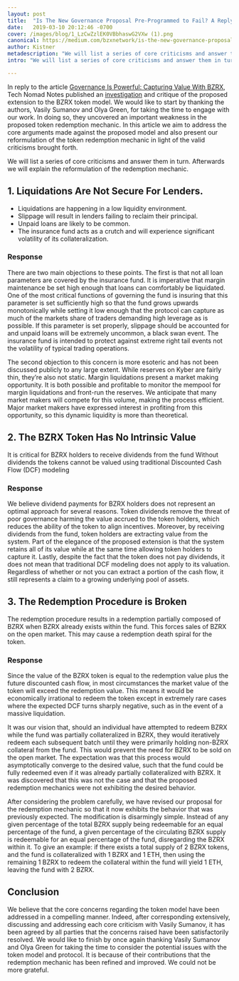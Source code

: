 ```yaml
---
layout: post
title:  "Is The New Governance Proposal Pre-Programmed to Fail? A Reply to Tech Nomad Notes"
date:   2019-03-10 20:12:46 -0700
cover: /images/blog/1_LzCwZzlEK0VBbhaswG2VXw (1).png
canonical: https://medium.com/bzxnetwork/is-the-new-governance-proposal-pre-programmed-to-fail-a-reply-to-tech-nomad-notes-48608cbfc734
author: Kistner
metadescription: "We will list a series of core criticisms and answer them in turn. Afterwards we will explain the reformulation of the redemption mechanic."
intro: "We will list a series of core criticisms and answer them in turn. Afterwards we will explain the reformulation of the redemption mechanic."

---
```

In reply to the article [Governance Is Powerful: Capturing Value With BZRX](https://medium.com/bzxnetwork/governance-is-powerful-capturing-value-with-bzrx-adb35341975c), Tech Nomad Notes published an [investigation](https://www.technomads.wtf/blog/token-underground-0x1-the-bzrx-token-model-a-smart-move-or-a-pre-programmed-fail) and critique of the proposed extension to the BZRX token model. We would like to start by thanking the authors, Vasily Sumanov and Olya Green, for taking the time to engage with our work. In doing so, they uncovered an important weakness in the proposed token redemption mechanic. In this article we aim to address the core arguments made against the proposed model and also present our reformulation of the token redemption mechanic in light of the valid criticisms brought forth.

We will list a series of core criticisms and answer them in turn. Afterwards we will explain the reformulation of the redemption mechanic.

## 1. Liquidations Are Not Secure For Lenders.
- Liquidations are happening in a low liquidity environment.
- Slippage will result in lenders failing to reclaim their principal.
- Unpaid loans are likely to be common.
- The insurance fund acts as a crutch and will experience significant volatility of its collateralization.

### Response

There are two main objections to these points.
The first is that not all loan parameters are covered by the insurance fund. It is imperative that margin maintenance be set high enough that loans can comfortably be liquidated. One of the most critical functions of governing the fund is insuring that this parameter is set sufficiently high so that the fund grows upwards monotonically while setting it low enough that the protocol can capture as much of the markets share of traders demanding high leverage as is possible. If this parameter is set properly, slippage should be accounted for and unpaid loans will be extremely uncommon, a black swan event. The insurance fund is intended to protect against extreme right tail events not the volatility of typical trading operations.

The second objection to this concern is more esoteric and has not been discussed publicly to any large extent. While reserves on Kyber are fairly thin, they’re also not static. Margin liquidations present a market making opportunity. It is both possible and profitable to monitor the mempool for margin liquidations and front-run the reserves. We anticipate that many market makers will compete for this volume, making the process efficient. Major market makers have expressed interest in profiting from this opportunity, so this dynamic liquidity is more than theoretical.

## 2. The BZRX Token Has No Intrinsic Value

It is critical for BZRX holders to receive dividends from the fund
Without dividends the tokens cannot be valued using traditional Discounted Cash Flow (DCF) modeling

### Response

We believe dividend payments for BZRX holders does not represent an optimal approach for several reasons. Token dividends remove the threat of poor governance harming the value accrued to the token holders, which reduces the ability of the token to align incentives. Moreover, by receiving dividends from the fund, token holders are extracting value from the system. Part of the elegance of the proposed extension is that the system retains all of its value while at the same time allowing token holders to capture it. Lastly, despite the fact that the token does not pay dividends, it does not mean that traditional DCF modeling does not apply to its valuation. Regardless of whether or not you can extract a portion of the cash flow, it still represents a claim to a growing underlying pool of assets.

## 3. The Redemption Procedure is Broken

The redemption procedure results in a redemption partially composed of BZRX when BZRX already exists within the fund.
This forces sales of BZRX on the open market.
This may cause a redemption death spiral for the token.

### Response

Since the value of the BZRX token is equal to the redemption value plus the future discounted cash flow, in most circumstances the market value of the token will exceed the redemption value. This means it would be economically irrational to redeem the token except in extremely rare cases where the expected DCF turns sharply negative, such as in the event of a massive liquidation.

It was our vision that, should an individual have attempted to redeem BZRX while the fund was partially collateralized in BZRX, they would iteratively redeem each subsequent batch until they were primarily holding non-BZRX collateral from the fund. This would prevent the need for BZRX to be sold on the open market. The expectation was that this process would asymptotically converge to the desired value, such that the fund could be fully redeemed even if it was already partially collateralized with BZRX. It was discovered that this was not the case and that the proposed redemption mechanics were not exhibiting the desired behavior.

After considering the problem carefully, we have revised our proposal for the redemption mechanic so that it now exhibits the behavior that was previously expected. The modification is disarmingly simple. Instead of any given percentage of the total BZRX supply being redeemable for an equal percentage of the fund, a given percentage of the circulating BZRX supply is redeemable for an equal percentage of the fund, disregarding the BZRX within it. To give an example: if there exists a total supply of 2 BZRX tokens, and the fund is collateralized with 1 BZRX and 1 ETH, then using the remaining 1 BZRX to redeem the collateral within the fund will yield 1 ETH, leaving the fund with 2 BZRX.

## Conclusion

We believe that the core concerns regarding the token model have been addressed in a compelling manner. Indeed, after corresponding extensively, discussing and addressing each core criticism with Vasily Sumanov, it has been agreed by all parties that the concerns raised have been satisfactorily resolved. We would like to finish by once again thanking Vasily Sumanov and Olya Green for taking the time to consider the potential issues with the token model and protocol. It is because of their contributions that the redemption mechanic has been refined and improved. We could not be more grateful.
